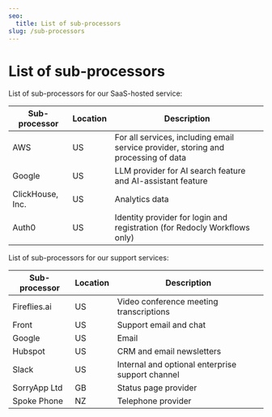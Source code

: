 ```yaml
---
seo:
  title: List of sub-processors
slug: /sub-processors
---
```


# List of sub-processors

List of sub-processors for our SaaS-hosted service:

|Sub-processor|Location|Description|
|---|---|---|
|AWS|US|For all services, including email service provider, storing and processing of data|
|Google|US|LLM provider for AI search feature and AI-assistant feature|
|ClickHouse, Inc.|US|Analytics data|
|Auth0|US|Identity provider for login and registration (for Redocly Workflows only)|

List of sub-processors for our support services:

|Sub-processor|Location|Description|
|---|---|---|
|Fireflies.ai|US|Video conference meeting transcriptions|
|Front|US|Support email and chat|
|Google|US|Email|
|Hubspot|US|CRM and email newsletters|
|Slack|US|Internal and optional enterprise support channel|
|SorryApp Ltd|GB|Status page provider|
|Spoke Phone|NZ|Telephone provider|
